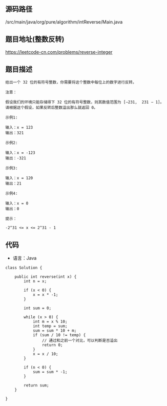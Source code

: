 ## 源码路径

/src/main/java/org/pure/algorithm/intReverse/Main.java

## 题目地址(整数反转)

https://leetcode-cn.com/problems/reverse-integer

## 题目描述

```
给出一个 32 位的有符号整数，你需要将这个整数中每位上的数字进行反转。

注意：

假设我们的环境只能存储得下 32 位的有符号整数，则其数值范围为 [−231,  231 − 1]。请根据这个假设，如果反转后整数溢出那么就返回 0。

示例1:

输入：x = 123
输出：321

示例2:

输入：x = -123
输出：-321

示例3:

输入：x = 120
输出：21

示例4:

输入：x = 0
输出：0

提示：

-2^31 <= x <= 2^31 - 1
```

## 代码

- 语言：Java

```
class Solution {

    public int reverse(int x) {
        int n = x;

        if (x < 0) {
            x = x * -1;
        }

        int sum = 0;

        while (x > 0) {
            int m = x % 10;
            int temp = sum;
            sum = sum * 10 + m;
            if (sum / 10 != temp) {
                // 通过和之前一个对比，可以判断是否溢出
                return 0;
            }
            x = x / 10;
        }

        if (n < 0) {
            sum = sum * -1;
        }

        return sum;
    }

}
```
